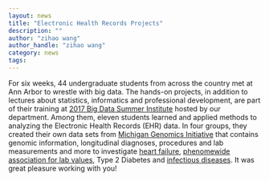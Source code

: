 ```yaml
---
layout: news
title: "Electronic Health Records Projects"
description: ""
author: "zihao wang"
author_handle: "zihao wang"
category: news
tags: 
---
```


For six weeks, 44 undergraduate students from across the country met at Ann Arbor to wrestle with big data. The hands-on projects, in addition to lectures about statistics, informatics and professional development, are part of their training at [2017 Big Data Summer Institute](https://sph.umich.edu/bdsi/) hosted by our department. Among them, eleven students learned and applied methods to analyzing the Electronic Health Records (EHR) data. In four groups, they created their own data sets from [Michigan Genomics Initiative](https://www.michigangenomics.org/) that contains genomic information, longitudinal diagnoses, procedures and lab measurements and more to investigate [heart failure](https://drive.google.com/file/d/0B2ht_TCS6xC-Zm5RWHByeWdUd2M/view), [phenomewide association for lab values](https://drive.google.com/file/d/0B2ht_TCS6xC-VjRsZkJfalVNbVk/view), Type 2 Diabetes and [infectious diseases](https://drive.google.com/file/d/0B2ht_TCS6xC-bzRTUTlQek9JRGM/view). It was great pleasure working with you!